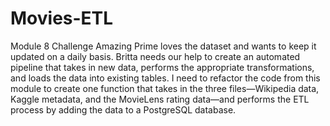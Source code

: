 # Movies-ETL
Module 8 Challenge
Amazing Prime loves the dataset and wants to keep it updated on a daily basis. Britta needs our help to create an automated pipeline that takes in new data, performs the appropriate transformations, and loads the data into existing tables. I need to refactor the code from this module to create one function that takes in the three files—Wikipedia data, Kaggle metadata, and the MovieLens rating data—and performs the ETL process by adding the data to a PostgreSQL database.
